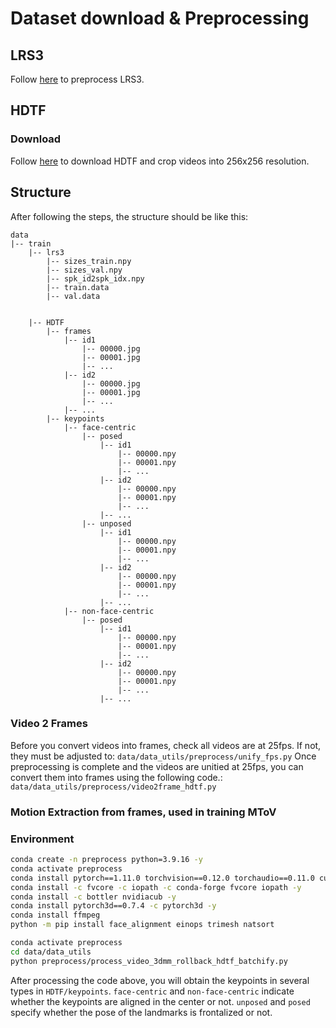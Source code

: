 # Dataset download & Preprocessing
## LRS3
Follow [here](https://github.com/yerfor/GeneFace/blob/main/docs/process_data/process_lrs3.md) to preprocess LRS3. 

## HDTF

### Download 
Follow [here](https://github.com/universome/HDTF) to download HDTF and crop videos into 256x256 resolution.

## Structure
 After following the steps, the structure should be like this:
```
data
|-- train
    |-- lrs3
        |-- sizes_train.npy
        |-- sizes_val.npy
        |-- spk_id2spk_idx.npy
        |-- train.data
        |-- val.data

    
    |-- HDTF
        |-- frames
            |-- id1
                |-- 00000.jpg
                |-- 00001.jpg
                |-- ...
            |-- id2
                |-- 00000.jpg
                |-- 00001.jpg
                |-- ...
            |-- ...
        |-- keypoints
            |-- face-centric
                |-- posed
                    |-- id1
                        |-- 00000.npy
                        |-- 00001.npy
                        |-- ...
                    |-- id2
                        |-- 00000.npy
                        |-- 00001.npy
                        |-- ...
                    |-- ...
                |-- unposed
                    |-- id1
                        |-- 00000.npy
                        |-- 00001.npy
                        |-- ...
                    |-- id2
                        |-- 00000.npy
                        |-- 00001.npy
                        |-- ...
                    |-- ...
            |-- non-face-centric
                |-- posed
                    |-- id1
                        |-- 00000.npy
                        |-- 00001.npy
                        |-- ...
                    |-- id2
                        |-- 00000.npy
                        |-- 00001.npy
                        |-- ...
                    |-- ...

```

### Video 2 Frames
Before you convert videos into frames, check all videos are at 25fps. 
If not, they must be adjusted to: `data/data_utils/preprocess/unify_fps.py`
Once preprocessing is complete and the videos are unitied at 25fps, you can convert them into frames using the following code.: `data/data_utils/preprocess/video2frame_hdtf.py`

### Motion Extraction from frames, used in training MToV


### Environment
<!-- ```bash
conda create -n geneface python=3.8 -y
conda activate geneface
python -m pip install torch==1.12.1+cu116 torchvision==0.13.1+cu116 torchaudio==0.12.1 --extra-index-url https://download.pytorch.org/whl/cu116
python -m pip install natsort tqdm gdown omegaconf einops lpips pyspng tensorboard imageio av moviepy numba p_tqdm soundfile face_alignemnt
``` -->
```bash
conda create -n preprocess python=3.9.16 -y
conda activate preprocess
conda install pytorch==1.11.0 torchvision==0.12.0 torchaudio==0.11.0 cudatoolkit=11.3 -c pytorch 
conda install -c fvcore -c iopath -c conda-forge fvcore iopath -y
conda install -c bottler nvidiacub -y
conda install pytorch3d==0.7.4 -c pytorch3d -y
conda install ffmpeg 
python -m pip install face_alignment einops trimesh natsort
```

```bash 
conda activate preprocess
cd data/data_utils
python preprocess/process_video_3dmm_rollback_hdtf_batchify.py
```
After processing the code above, you will obtain the keypoints in several types in `HDTF/keypoints`. `face-centric` and `non-face-centric` indicate whether the keypoints are aligned in the center or not. `unposed` and `posed` specify whether the pose of the landmarks is frontalized or not. 

